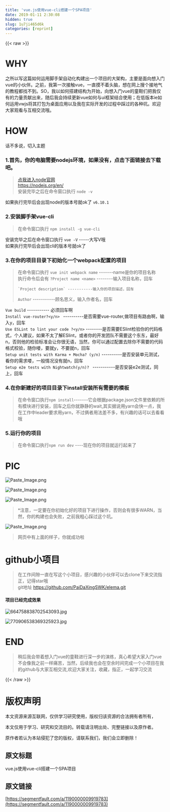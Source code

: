 ```yaml
---
title: 'vue.js使用vue-cli搭建一个SPA项目' 
date: 2019-01-11 2:30:08
hidden: true
slug: 1u7ji465d6k
categories: [reprint]
---
```


{{< raw >}}

                    
<h1 id="articleHeader0">WHY</h1>
<p>之所以写这篇如何运用脚手架自动化构建出一个项目的大架构，主要是面向想入门vue的小伙伴。之前，我第一次接触vue，一直摸不着头脑，想在网上搜个接地气的教程都找不到。SO，我以如何搭建结构为开始，向想入门vue的童鞋们把我仅有的力量贡献出来，随后我会持续更新vue如何与ui框架结合使用；在低版本ie如何运用vwjs将其打包为桌面应用以及我在实际开发的过程中踩过的各种坑。欢迎大家观看与互相交流哦。</p>
<h1 id="articleHeader1">HOW</h1>
<p>话不多说，切入主题</p>
<h3 id="articleHeader2">1.首先，你的电脑需要nodejs环境，如果没有，点击下面链接去下载吧。</h3>
<blockquote><p><a href="https://nodejs.org/en/" rel="nofollow noreferrer" target="_blank">点我进入node官网</a><br><a href="https://nodejs.org/en/" rel="nofollow noreferrer" target="_blank">https://nodejs.org/en/</a><br>安装完毕之后在命令窗口执行  <code>node -v</code></p></blockquote>
<p>如果执行完毕后会出现node的版本号就ok了   <code>v6.10.1</code></p>
<h3 id="articleHeader3">2.安装脚手架vue-cli</h3>
<blockquote><p>在命令窗口执行 <code>npm install -g vue-cli</code></p></blockquote>
<p>安装完毕之后在命令窗口执行  <code>vue -V</code> -----大写V哦<br>如果执行完毕后会出现cli的版本号就ok了</p>
<h3 id="articleHeader4">3.在你的项目目录下初始化一个webpack配置的项目</h3>
<blockquote>
<p>在命令窗口执行 <code>vue init webpack name</code>    -------name是你的项目名称<br>执行命令后会有 <code>?Project name &lt;name&gt;</code>   --------输入项目名称，回车</p>
<div class="widget-codetool" style="display:none;">
      <div class="widget-codetool--inner">
      <span class="selectCode code-tool" data-toggle="tooltip" data-placement="top" title="" data-original-title="全选"></span>
      <span type="button" class="copyCode code-tool" data-toggle="tooltip" data-placement="top" data-clipboard-text="                        `Project description` -----------输入你的项目描述，回车" title="" data-original-title="复制"></span>
      <span type="button" class="saveToNote code-tool" data-toggle="tooltip" data-placement="top" title="" data-original-title="放进笔记"></span>
      </div>
      </div><pre class="hljs autohotkey"><code style="word-break: break-word; white-space: initial;">                        `Project description` -----------输入你的项目描述，回车</code></pre>
<p><code>Author</code>  -----------顾名思义，输入作者名，回车</p>
</blockquote>
<p><code>Vue build</code> ----------- 必须回车啊<br><code>Install vue-router?&lt;y/n&gt; </code> ----------是否需要vue-router,做项目有路由啊，输入y，回车<br><code>Use ESLint to lint your code ?&lt;y/n&gt;</code> --------是否需要ESlint检验你的代码格式，个人建议，如果不太了解ESlint，或者你的开发团队不需要这个东东，最好n，否则他的检验标准会让你很无语，当然，你可以通过配置去除你不需要的代码格式校验，随你喽，要就y，不要就n，回车<br><code>Setup unit tests with Karma + Mocha? (y/n)</code> ----------是否安装单元测试，看你的需求喽，一般情况没有就n，回车<br><code>Setup e2e tests with Nightwatch(y/n)? </code>  -----------是否安装e2e测试，同上，回车</p>
<h3 id="articleHeader5">4.在你新建好的项目目录下install安装所有需要的模板</h3>
<blockquote><p>在命令窗口执行<code>npm install</code>-------它会根据package.json文件里依赖的所有模块进行安装，回车之后你就静静的wait,其实据说用yarn会快一点，我在工作中leader要求用yarn，不过俩者用法差不多，有兴趣的话可以去看看哦</p></blockquote>
<h3 id="articleHeader6">5.运行你的项目</h3>
<blockquote><p>在命令窗口执行<code>npm run dev</code> ----现在你的项目就运行起来了</p></blockquote>
<h1 id="articleHeader7">PIC</h1>
<p><span class="img-wrap"><img data-src="/img/remote/1460000009919788?w=525&amp;h=283" src="https://static.alili.tech/img/remote/1460000009919788?w=525&amp;h=283" alt="Paste_Image.png" title="Paste_Image.png" style="cursor: pointer;"></span></p>
<p><span class="img-wrap"><img data-src="/img/remote/1460000009919789" src="https://static.alili.tech/img/remote/1460000009919789" alt="Paste_Image.png" title="Paste_Image.png" style="cursor: pointer;"></span></p>
<p><span class="img-wrap"><img data-src="/img/remote/1460000009919790?w=487&amp;h=398" src="https://static.alili.tech/img/remote/1460000009919790?w=487&amp;h=398" alt="Paste_Image.png" title="Paste_Image.png" style="cursor: pointer;"></span></p>
<blockquote><p>*注意，一定要在你初始化好的项目下进行操作，否则会有很多WARN，当然，你的构建也会失败，之前我粗心踩过这个坑。</p></blockquote>
<p><span class="img-wrap"><img data-src="/img/remote/1460000009919791?w=573&amp;h=414" src="https://static.alili.tech/img/remote/1460000009919791?w=573&amp;h=414" alt="Paste_Image.png" title="Paste_Image.png" style="cursor: pointer;"></span></p>
<blockquote><p>网页中有上面的样子，你就成功啦</p></blockquote>
<h1 id="articleHeader8">github小项目</h1>
<blockquote><p>在工作间隙一直在写这个小项目，感兴趣的小伙伴可以去clone下来交流指正，记得star哦<br>git地址   <a href="https://github.com/PaiDaXingSWK/elema.git" rel="nofollow noreferrer" target="_blank">https://github.com/PaiDaXingSWK/elema.git</a></p></blockquote>
<h4>项目已经完成效果</h4>
<p><span class="img-wrap"><img data-src="/img/remote/1460000009919792?w=720&amp;h=1280" src="https://static.alili.tech/img/remote/1460000009919792?w=720&amp;h=1280" alt="664758838702543093.jpg" title="664758838702543093.jpg" style="cursor: pointer;"></span></p>
<p><span class="img-wrap"><img data-src="/img/remote/1460000009919793?w=720&amp;h=1280" src="https://static.alili.tech/img/remote/1460000009919793?w=720&amp;h=1280" alt="770906538369325923.jpg" title="770906538369325923.jpg" style="cursor: pointer;"></span></p>
<h1 id="articleHeader9">END</h1>
<blockquote><p>稍后我会带着想入门vue的童鞋进行深一步的演练，真心希望大家入门vue不会像我之前一样痛苦，当然，后续我也会在空余时间完成一个小项目在我的github与大家互相交流,欢迎大家关注，收藏，指正，一起学习交流</p></blockquote>

                
{{< /raw >}}

# 版权声明
本文资源来源互联网，仅供学习研究使用，版权归该资源的合法拥有者所有，

本文仅用于学习、研究和交流目的。转载请注明出处、完整链接以及原作者。

原作者若认为本站侵犯了您的版权，请联系我们，我们会立即删除！

## 原文标题
vue.js使用vue-cli搭建一个SPA项目

## 原文链接
[https://segmentfault.com/a/1190000009919783](https://segmentfault.com/a/1190000009919783)

